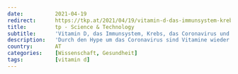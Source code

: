 ```yaml
---
date:          2021-04-19
redirect:      https://tkp.at/2021/04/19/vitamin-d-das-immunsystem-krebs-das-coronavirus-und-faktenchecker/
title:         tp - Science & Technology
subtitle:      'Vitamin D, das Immunsystem, Krebs, das Coronavirus und Faktenchecker'
description:   'Durch den Hype um das Coronavirus sind Vitamine wieder in den Mittelpunkt des Interesses gerückt. Wer sich mit Biochemie auch nur am Rande befasst hat, weiß, dass ohne Vitamine in ausreichenden Mengen der Körper nur schlecht funktioniert. Deshalb sind Vitamine und vor allem das Vitamin D sozusagen die Erbfeinde der Pharmaindustrie. An gesunden Menschen lässt …'
country:       AT
categories:    [Wissenschaft, Gesundheit]
tags:          [vitamin d]
---
```

